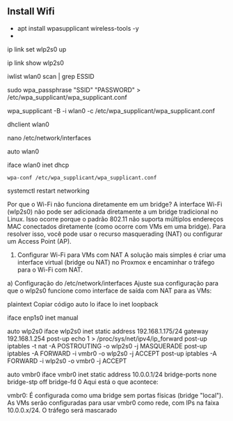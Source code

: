 ## Install Wifi 

* apt install wpasupplicant wireless-tools -y
* 
ip link set wlp2s0 up

ip link show wlp2s0

iwlist wlan0 scan | grep ESSID

sudo wpa_passphrase "SSID" "PASSWORD" > /etc/wpa_supplicant/wpa_supplicant.conf

wpa_supplicant -B -i wlan0 -c /etc/wpa_supplicant/wpa_supplicant.conf

dhclient wlan0

nano /etc/network/interfaces

auto wlan0

iface wlan0 inet dhcp

    wpa-conf /etc/wpa_supplicant/wpa_supplicant.conf
	
systemctl restart networking


Por que o Wi-Fi não funciona diretamente em um bridge?
A interface Wi-Fi (wlp2s0) não pode ser adicionada diretamente a um bridge tradicional no Linux. Isso ocorre porque o padrão 802.11 não suporta múltiplos endereços MAC conectados diretamente (como ocorre com VMs em uma bridge).
Para resolver isso, você pode usar o recurso masquerading (NAT) ou configurar um Access Point (AP).
1. Configurar Wi-Fi para VMs com NAT
A solução mais simples é criar uma interface virtual (bridge ou NAT) no Proxmox e encaminhar o tráfego para o Wi-Fi com NAT.

a) Configuração do /etc/network/interfaces
Ajuste sua configuração para que o wlp2s0 funcione como interface de saída com NAT para as VMs:

plaintext
Copiar código
auto lo
iface lo inet loopback

iface enp1s0 inet manual

auto wlp2s0
iface wlp2s0 inet static
        address 192.168.1.175/24
        gateway 192.168.1.254
        post-up echo 1 > /proc/sys/net/ipv4/ip_forward
        post-up iptables -t nat -A POSTROUTING -o wlp2s0 -j MASQUERADE
        post-up iptables -A FORWARD -i vmbr0 -o wlp2s0 -j ACCEPT
        post-up iptables -A FORWARD -i wlp2s0 -o vmbr0 -j ACCEPT

auto vmbr0
iface vmbr0 inet static
        address 10.0.0.1/24
        bridge-ports none
        bridge-stp off
        bridge-fd 0
Aqui está o que acontece:

vmbr0: É configurada como uma bridge sem portas físicas (bridge "local").
As VMs serão configuradas para usar vmbr0 como rede, com IPs na faixa 10.0.0.x/24.
O tráfego será mascarado 
